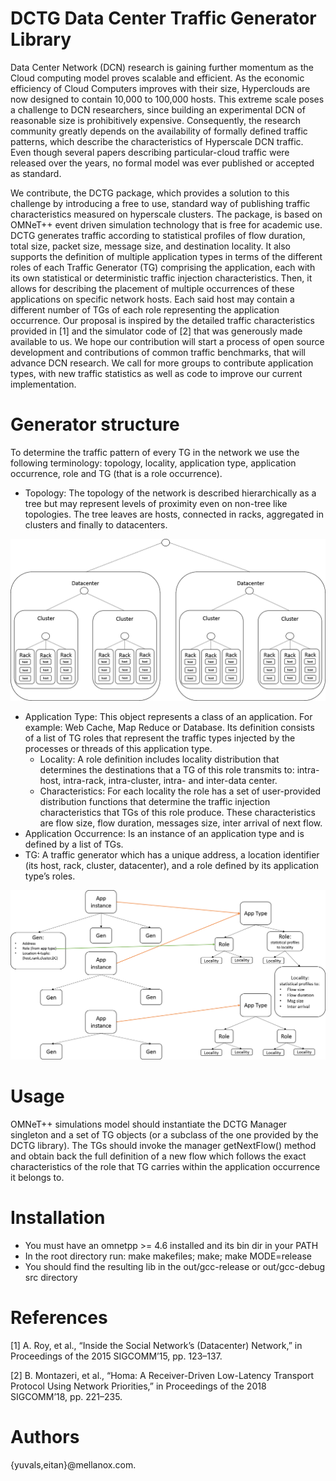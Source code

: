 # DCTG Data Center Traffic Generator Library
Data Center Network (DCN) research is gaining further momentum as the Cloud computing model proves scalable and efficient. As the economic efficiency of Cloud Computers improves with their size, Hyperclouds are now designed to contain 10,000 to 100,000 hosts. This extreme scale poses a challenge to DCN researchers, since building an experimental DCN of reasonable size is prohibitively expensive. Consequently, the research community greatly depends on the availability of formally defined traffic patterns, which describe the characteristics of Hyperscale DCN traffic. Even though several papers describing particular-cloud traffic were released over the years, no formal model was ever published or accepted as standard.

We contribute, the DCTG package, which provides a solution to this challenge by introducing a free to use, standard way of publishing traffic characteristics measured on hyperscale clusters. The package, is based on OMNeT++ event driven simulation technology that is free for academic use. DCTG generates traffic according to statistical profiles of flow duration, total size, packet size, message size, and destination locality. It also supports the definition of multiple application types in terms of the different roles of each Traffic Generator (TG) comprising the application, each with its own statistical or deterministic traffic injection characteristics. Then, it allows for describing the placement of multiple occurrences of these applications on specific network hosts. Each said host may contain a different number of TGs of each role representing the application occurrence. Our proposal is inspired by the detailed traffic  characteristics provided in [1] and the simulator code of  [2] that was generously made available to us.
We hope our contribution will start a process of open source development and contributions of common traffic benchmarks, that will advance DCN research. We call for more groups to contribute application types, with new traffic statistics as well as code to improve our current implementation. 

# Generator structure 
To determine the traffic pattern of every TG in the network we use the following terminology: topology, locality, application type, application occurrence, role and TG (that is a role occurrence).
- Topology: The topology of the network is described hierarchically as a tree but may represent levels of proximity even on non-tree like topologies. The tree leaves are hosts, connected in racks, aggregated in clusters and finally to datacenters. 

<img src="/README.pngs/fig1.png" alt="Figure 1 Locality Hierarchy: host, rack, Cluster, Data Center"/>

- Application Type: This object represents a class of an application. For example: Web Cache, Map Reduce or Database. Its definition consists of a list of TG roles that represent the traffic types injected by the processes or threads of this application type. 
  - Locality: A role definition includes locality distribution that determines the destinations that a TG of this role transmits to: intra-host, intra-rack, intra-cluster, intra- and inter-data center.
  - Characteristics: For each locality the role has a set of user-provided distribution functions that determine the traffic injection characteristics that TGs of this role produce. These characteristics are flow size, flow duration, messages size, inter arrival of next flow.  
- Application Occurrence: Is an instance of an application type and is defined by a list of TGs.
- TG: A traffic generator which has a unique address, a location identifier (its host, rack, cluster, datacenter), and a role defined by its application type’s roles.

<img src="/README.pngs/fig2.png" alt="Figure 2 The DCTG Objects their Aggregation (in blue) and Association (in orange and green)."/>

# Usage
OMNeT++ simulations model should instantiate the DCTG Manager singleton and a set of TG objects (or a subclass of the one provided by the DCTG library). The TGs should invoke the manager getNextFlow() method and obtain back the full definition of a new flow which follows the exact characteristics of the role that TG carries within the application occurrence it belongs to. 

# Installation
- You must have an omnetpp >= 4.6 installed and its bin dir in your PATH
- In the root directory run: make makefiles; make; make MODE=release
- You should find the resulting lib in the out/gcc-release or out/gcc-debug src directory

# References
[1] A. Roy, et al., “Inside the Social Network’s (Datacenter) Network,” in Proceedings of the 2015 SIGCOMM’15, pp. 123–137.

[2] B. Montazeri, et al., “Homa: A Receiver-Driven Low-Latency Transport Protocol Using Network Priorities,” 
      in Proceedings of the 2018 SIGCOMM’18, pp. 221–235.

# Authors 
{yuvals,eitan}@mellanox.com.
